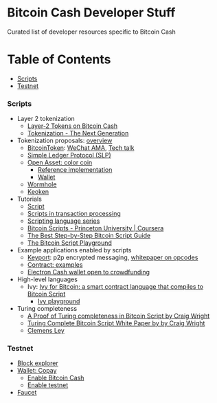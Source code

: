 # Bitcoin Cash Developer Stuff

Curated list of developer resources specific to Bitcoin Cash

# Table of Contents
- [Scripts](#scripts)
- [Testnet](#testnet)

### Scripts
* Layer 2 tokenization
  * [Layer-2 Tokens on Bitcoin Cash](https://jasonc.me/blog/layer-2-tokens-bitcoin-cash)
  * [Tokenization - The Next Generation](https://www.yours.org/content/tokenization---the-next-generation-0a72393a644e)
* Tokenization proposals: [overview](https://www.yours.org/content/overview-of-tokens-for-bitcoin-cash--bch--d2f928455dca)
  * [BitcoinToken](http://bitcointoken.com): [WeChat AMA](https://bch.games/clemens-ley-bitcointoken-wechat-ama.html), [Tech talk](https://www.youtube.com/watch?v=avkalBoRTPM)
  * [Simple Ledger Protocol (SLP)](https://simpleledger.cash/)
  * [Open Asset: color coin](https://github.com/OpenAssets/open-assets-protocol/blob/master/specification.mediawiki)
    * [Reference implementation](https://github.com/OpenAssets/openassets)
    * [Wallet](https://github.com/OpenAssets/colorcore)
  * [Wormhole](https://www.wormhole.cash/)
  * [Keoken](https://www.keoken.io/)
* Tutorials
  * [Script](http://learnmeabitcoin.com/glossary/script)
  * [Scripts in transaction processing](https://davidederosa.com/basic-blockchain-programming/scripts-in-transaction-processing/)
  * [Scripting language series](https://davidederosa.com/basic-blockchain-programming/bitcoin-script-language-part-one/)
  * [Bitcoin Scripts - Princeton University | Coursera](https://www.coursera.org/learn/cryptocurrency/lecture/HWjti/bitcoin-scripts)
  * [The Best Step-by-Step Bitcoin Script Guide](https://blockgeeks.com/guides/best-bitcoin-script-guide/)
  * [The Bitcoin Script Playground](http://www.crmarsh.com/script/)
* Example applications enabled by scripts
  * [Keyport](https://www.keyport.cash/): p2p encrypted messaging, [whitepaper on opcodes](https://docs.google.com/document/d/1mom6TCow7elw1qyCT8r71D_XOMWrY_muAGgaethZcmc/edit)
  * [Contract: examples](https://curiosity-driven.org/bitcoin-contracts)
  * [Electron Cash wallet open to crowdfunding](https://coingeek.com/electron-cash-wallet-open-crowdfunding/)
* High-level languages
  * Ivy: [Ivy for Bitcoin: a smart contract language that compiles to Bitcoin Script](https://blog.chain.com/ivy-for-bitcoin-a-smart-contract-language-that-compiles-to-bitcoin-script-bec06377141a)
    * [Ivy playground](https://bitcoinmagazine.com/articles/ivy-playground-bitcoin-experimenting-future-bitcoin-smart-contracts/)
* Turing completeness
  * [A Proof of Turing completeness in Bitcoin Script by Craig Wright](https://ssrn.com/abstract=3265157)
  * [Turing Complete Bitcoin Script White Paper by  by Craig Wright](https://ssrn.com/abstract=3160279)
  * [Clemens Ley](https://www.youtube.com/watch?v=M6j-11H2O7c)

  

### Testnet
* [Block explorer](https://www.blocktrail.com/tBCC)
* [Wallet: Copay](https://copay.io/)
  * [Enable Bitcoin Cash](https://blog.bitpay.com/bitcoin-cash-wallet-beta/)
  * [Enable testnet](https://github.com/bitpay/copay/issues/5534)
* [Faucet](https://testnet.manu.backend.hamburg/faucet)